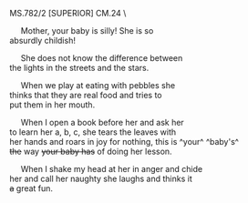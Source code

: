 MS.782/2 [SUPERIOR] CM.24 \

&nbsp;&nbsp;&nbsp;&nbsp;&nbsp;Mother, your baby is silly!     She is so \
absurdly childish! 

&nbsp;&nbsp;&nbsp;&nbsp;&nbsp;She does not know the difference between \
the lights in the streets and the stars. 

&nbsp;&nbsp;&nbsp;&nbsp;&nbsp;When we play at eating with pebbles she \
thinks that they are real food and tries to \
put them in her mouth.

&nbsp;&nbsp;&nbsp;&nbsp;&nbsp;When I open a book before her and ask her \
to learn her a, b, c, she tears the leaves with \
her hands and roars in joy for nothing, this is ^your^ ^baby's^ \
~~the~~ way ~~your baby has~~ of doing her lesson. 

&nbsp;&nbsp;&nbsp;&nbsp;&nbsp;When I shake my head at her in anger and chide \
her and call her naughty she laughs and thinks it \
~~a~~ great fun. 
